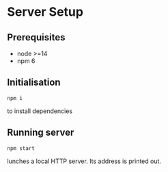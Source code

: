 # Server Setup

## Prerequisites

- node >=14
- npm 6

## Initialisation

`npm i`

to install dependencies

## Running server

`npm start`

lunches a local HTTP server.
Its address is printed out.
